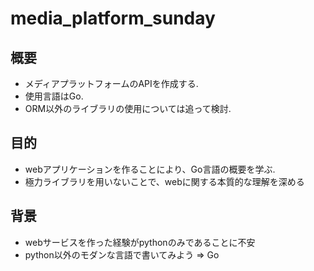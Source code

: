 # media_platform_sunday
## 概要
- メディアプラットフォームのAPIを作成する.
- 使用言語はGo.
- ORM以外のライブラリの使用については追って検討.

## 目的
- webアプリケーションを作ることにより、Go言語の概要を学ぶ.
- 極力ライブラリを用いないことで、webに関する本質的な理解を深める

## 背景
- webサービスを作った経験がpythonのみであることに不安
- python以外のモダンな言語で書いてみよう => Go